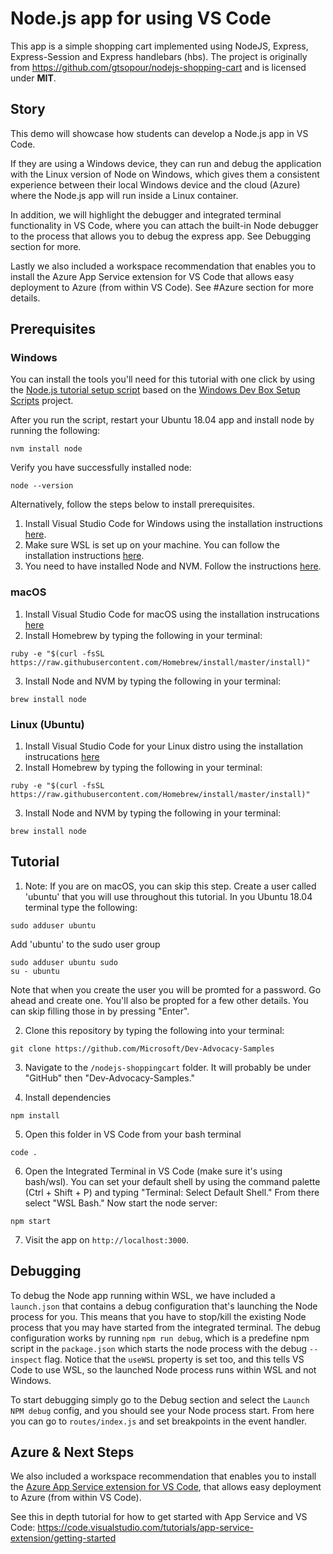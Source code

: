 # Node.js app for using VS Code

This app is a simple shopping cart implemented using NodeJS, Express, Express-Session and Express handlebars (hbs). The project is originally from https://github.com/gtsopour/nodejs-shopping-cart and is licensed under **MIT**.

## Story
This demo will showcase how students can develop a Node.js app in VS Code. 

If they are using a Windows device, they can run and debug the application with the Linux version of Node on Windows, which gives them a consistent experience between their local Windows device and the cloud (Azure) where the Node.js app will run inside a Linux container.

In addition, we will highlight the debugger and integrated terminal functionality in VS Code, where you can attach the built-in Node debugger to the process that allows you to debug the express app. See Debugging section for more.

Lastly we also included a workspace recommendation that enables you to install the Azure App Service extension for VS Code that allows easy deployment to Azure (from within VS Code). See #Azure section for more details.

## Prerequisites
### Windows
You can install the tools you'll need for this tutorial with one click by using the [Node.js tutorial setup script](http://boxstarter.org/package/url?https://raw.githubusercontent.com/Microsoft/Dev-Advocacy-Samples/master/nodejs_tutorial_setup.ps1) based on the [Windows Dev Box Setup Scripts](https://github.com/Microsoft/windows-dev-box-setup-scripts) project. 

After you run the script, restart your Ubuntu 18.04 app and install node by running the following:
```script
nvm install node
```

Verify you have successfully installed node:
```script
node --version
```

Alternatively, follow the steps below to install prerequisites.

1. Install Visual Studio Code for Windows using the installation instructions [here](https://code.visualstudio.com/Download). 
2. Make sure WSL is set up on your machine. You can follow the installation instructions [here](https://docs.microsoft.com/en-us/windows/wsl/install-win10).
3. You need to have installed Node and NVM. Follow the instructions [here]( https://gist.github.com/micahgodbolt/8b9a338c8bab7bc147975646ea20826c).

### macOS
1. Install Visual Studio Code for macOS using the installation instrucations [here](https://code.visualstudio.com/Download)
2. Install Homebrew by typing the following in your terminal: 
``` shell
ruby -e "$(curl -fsSL https://raw.githubusercontent.com/Homebrew/install/master/install)"
```
3. Install Node and NVM by typing the following in your terminal:
``` shell
brew install node
```

### Linux (Ubuntu)
1. Install Visual Studio Code for your Linux distro using the installation instrucations [here](https://code.visualstudio.com/Download)
2. Install Homebrew by typing the following in your terminal: 
``` shell
ruby -e "$(curl -fsSL https://raw.githubusercontent.com/Homebrew/install/master/install)"
```
3. Install Node and NVM by typing the following in your terminal:
``` shell
brew install node
```

## Tutorial
1. Note: If you are on macOS, you can skip this step. 
Create a user called 'ubuntu' that you will use throughout this tutorial. In you Ubuntu 18.04 terminal type the following:
``` shell
sudo adduser ubuntu
```
Add 'ubuntu' to the sudo user group
``` shell
sudo adduser ubuntu sudo
su - ubuntu
```

Note that when you create the user you will be promted for a password. Go ahead and create one. You'll also be propted for a few other details. You can skip filling those in by pressing "Enter".

2. Clone this repository by typing the following into your terminal:
``` shell
git clone https://github.com/Microsoft/Dev-Advocacy-Samples
```

3. Navigate to the `/nodejs-shoppingcart` folder. It will probably be under "GitHub" then "Dev-Advocacy-Samples."

4. Install dependencies
``` shell
npm install
```

5. Open this folder in VS Code from your bash terminal
``` shell
code .
```

6. Open the Integrated Terminal in VS Code (make sure it's using bash/wsl). You can set your default shell by using the command palette (Ctrl + Shift + P) and typing "Terminal: Select Default Shell." From there select "WSL Bash." Now start the node server:
``` shell
npm start
```

7. Visit the app on `http://localhost:3000`.

## Debugging
To debug the Node app running within WSL, we have included a `launch.json` that contains a debug configuration that's launching the Node process for you. This means that you have to stop/kill the existing Node process that you may have started from the integrated terminal. The debug configuration works by running `npm run debug`, which is a predefine npm script in the `package.json` which starts the node process with the debug `--inspect` flag. Notice that the `useWSL` property is set too, and this tells VS Code to use WSL, so the launched Node process runs within WSL and not Windows.

To start debugging simply go to the Debug section and select the `Launch NPM debug` config, and you should see your Node process start. From here you can go to `routes/index.js` and set breakpoints in the event handler.


## Azure & Next Steps
We also included a workspace recommendation that enables you to install the [Azure App Service extension for VS Code](vscode:extension/ms-azuretools.vscode-azureappservice), that allows easy deployment to Azure (from within VS Code). 

See this in depth tutorial for how to get started with App Service and VS Code: https://code.visualstudio.com/tutorials/app-service-extension/getting-started
